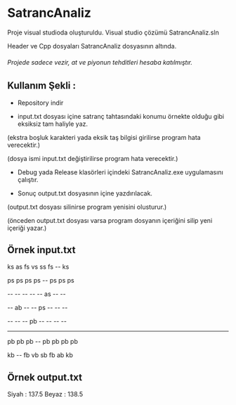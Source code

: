 # SatrancAnaliz

Proje visual studioda oluşturuldu.
Visual studio çözümü SatrancAnaliz.sln

Header ve Cpp dosyaları SatrancAnaliz dosyasının altında.

###### Projede sadece vezir, at ve piyonun tehditleri hesaba katılmıştır.

## Kullanım Şekli : 

- Repository indir

- input.txt dosyası içine satranç tahtasındaki konumu örnekte olduğu gibi eksiksiz tam haliyle yaz.

(ekstra boşluk karakteri yada eksik taş bilgisi girilirse program hata verecektir.)

(dosya ismi input.txt değiştirilirse program hata verecektir.)

- Debug yada Release klasörleri içindeki SatrancAnaliz.exe uygulamasını çalıştır.

- Sonuç output.txt dosyasının içine yazdırılacak.

(output.txt dosyası silinirse program yenisini olusturur.)

(önceden output.txt dosyası varsa program dosyanın içeriğini silip yeni içeriği yazar.)


## Örnek input.txt

ks as fs vs ss fs -- ks

ps ps ps ps -- ps ps ps

-- -- -- -- -- as -- --

-- ab -- -- ps -- -- --

-- -- -- pb -- -- -- --

-- -- -- -- -- -- -- --

pb pb pb -- pb pb pb pb

kb -- fb vb sb fb ab kb

## Örnek output.txt

Siyah : 137.5
Beyaz : 138.5
